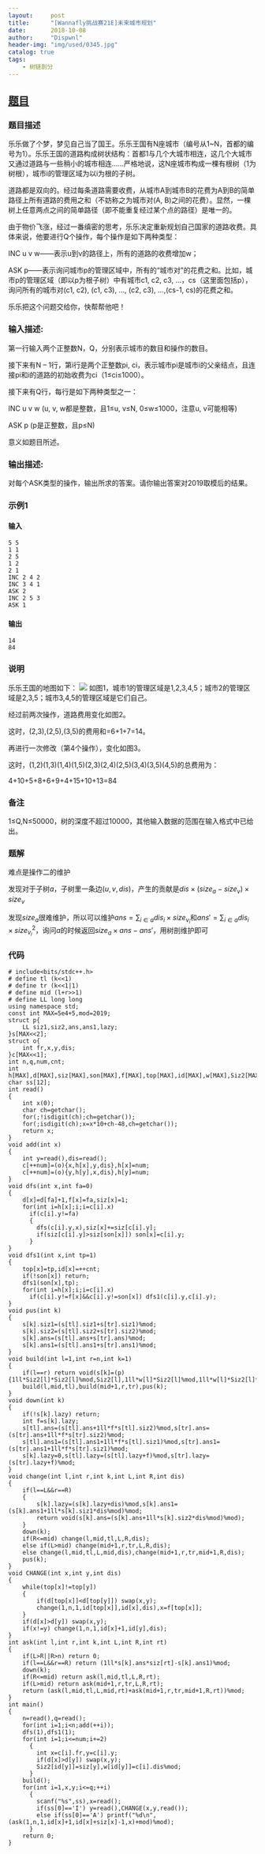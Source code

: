 ```yaml
---
layout:     post
title:      "[Wannafly挑战赛21E]未来城市规划"
date:       2018-10-08
author:     "Dispwnl"
header-img: "img/used/0345.jpg"
catalog: true
tags:
    - 树链剖分
---
```

## [题目](https://www.nowcoder.com/acm/contest/159/E)
### 题目描述 
乐乐做了个梦，梦见自己当了国王。乐乐王国有N座城市（编号从1~N，首都的编号为1）。乐乐王国的道路构成树状结构：首都1与几个大城市相连，这几个大城市又通过道路与一些稍小的城市相连……严格地说，这N座城市构成一棵有根树（1为树根），城市i的管理区域为以i为根的子树。

道路都是双向的。经过每条道路需要收费，从城市A到城市B的花费为A到B的简单路径上所有道路的费用之和（不妨称之为城市对(A, B)之间的花费）。显然，一棵树上任意两点之间的简单路径（即不能重复经过某个点的路径）是唯一的。

由于物价飞涨，经过一番缜密的思考，乐乐决定重新规划自己国家的道路收费。具体来说，他要进行Q个操作，每个操作是如下两种类型：

INC u v w——表示u到v的路径上，所有的道路的收费增加w；

ASK p——表示询问城市p的管理区域中，所有的“城市对”的花费之和。比如，城市p的管理区域（即以p为根子树）中有城市c1, c2, c3, …，cs（这里面包括p），询问所有的城市对(c1, c2), (c1, c3), …, (c2, c3), …,(cs-1, cs)的花费之和。

乐乐把这个问题交给你，快帮帮他吧！

### 输入描述:
第一行输入两个正整数N，Q，分别表示城市的数目和操作的数目。

接下来有N – 1行，第i行是两个正整数pi, ci，表示城市pi是城市i的父亲结点，且连接pi和i的道路的初始收费为ci（1≤ci≤1000）。

接下来有Q行，每行是如下两种类型之一：

INC u v w (u, v, w都是整数，且1≤u, v≤N, 0≤w≤1000，注意u, v可能相等)

ASK p   (p是正整数，且p≤N)

意义如题目所述。

### 输出描述:
对每个ASK类型的操作，输出所求的答案。请你输出答案对2019取模后的结果。

### 示例1
#### 输入
```
5 5
1 1
2 5
1 2
2 1
INC 2 4 2
INC 3 4 1
ASK 2
INC 2 5 3
ASK 1
```
#### 输出
```
14
84
```
### 说明
乐乐王国的地图如下：
![](https://uploadfiles.nowcoder.com/images/20180803/305537_1533265178577_7D9599C87C8FE52E82F3EDD0C5C1C1C3)
如图1，城市1的管理区域是1,2,3,4,5；城市2的管理区域是2,3,5；城市3,4,5的管理区域是它们自己。

经过前两次操作，道路费用变化如图2。

这时，(2,3),(2,5),(3,5)的费用和=6+1+7=14。

再进行一次修改（第4个操作），变化如图3。

这时，(1,2)(1,3)(1,4)(1,5)(2,3)(2,4)(2,5)(3,4)(3,5)(4,5)的总费用为：

4+10+5+8+6+9+4+15+10+13=84

### 备注
1≤Q,N≤50000，树的深度不超过10000，其他输入数据的范围在输入格式中已给出。

### 题解
难点是操作二的维护

发现对于子树$a$，子树里一条边$(u,v,dis)$，产生的贡献是$dis\times(size_a-size_v)\times size_v$

发现$size_a$很难维护，所以可以维护$ans=\sum_{i\in a}dis_i\times size_{v_i}$和$ans'=\sum_{i\in a}dis_i\times size_{v_i}^2$，询问$a$的时候返回$size_a\times ans-ans'$，用树剖维护即可

### 代码
```
# include<bits/stdc++.h>
# define tl (k<<1)
# define tr (k<<1|1)
# define mid (l+r>>1)
# define LL long long
using namespace std;
const int MAX=5e4+5,mod=2019;
struct p{
	LL siz1,siz2,ans,ans1,lazy;
}s[MAX<<2];
struct o{
	int fr,x,y,dis;
}c[MAX<<1];
int n,q,num,cnt;
int h[MAX],d[MAX],siz[MAX],son[MAX],f[MAX],top[MAX],id[MAX],w[MAX],Siz2[MAX];
char ss[12];
int read()
{
	int x(0);
	char ch=getchar();
	for(;!isdigit(ch);ch=getchar());
	for(;isdigit(ch);x=x*10+ch-48,ch=getchar());
	return x;
}
void add(int x)
{
	int y=read(),dis=read();
	c[++num]=(o){x,h[x],y,dis},h[x]=num;
	c[++num]=(o){y,h[y],x,dis},h[y]=num;
}
void dfs(int x,int fa=0)
{
	d[x]=d[fa]+1,f[x]=fa,siz[x]=1;
	for(int i=h[x];i;i=c[i].x)
	  if(c[i].y!=fa)
	  {
	  	dfs(c[i].y,x),siz[x]+=siz[c[i].y];
	  	if(siz[c[i].y]>siz[son[x]]) son[x]=c[i].y;
	  }
}
void dfs1(int x,int tp=1)
{
	top[x]=tp,id[x]=++cnt;
	if(!son[x]) return;
	dfs1(son[x],tp);
	for(int i=h[x];i;i=c[i].x)
	  if(c[i].y!=f[x]&&c[i].y!=son[x]) dfs1(c[i].y,c[i].y);
}
void pus(int k)
{
	s[k].siz1=(s[tl].siz1+s[tr].siz1)%mod;
	s[k].siz2=(s[tl].siz2+s[tr].siz2)%mod;
	s[k].ans=(s[tl].ans+s[tr].ans)%mod;
	s[k].ans1=(s[tl].ans1+s[tr].ans1)%mod;
}
void build(int l=1,int r=n,int k=1)
{
	if(l==r) return void(s[k]=(p){1ll*Siz2[l]*Siz2[l]%mod,Siz2[l],1ll*w[l]*Siz2[l]%mod,1ll*w[l]*Siz2[l]*Siz2[l]%mod});
	build(l,mid,tl),build(mid+1,r,tr),pus(k);
}
void down(int k)
{
	if(!s[k].lazy) return;
	int f=s[k].lazy;
	s[tl].ans=(s[tl].ans+1ll*f*s[tl].siz2)%mod,s[tr].ans=(s[tr].ans+1ll*f*s[tr].siz2)%mod;
	s[tl].ans1=(s[tl].ans1+1ll*f*s[tl].siz1)%mod,s[tr].ans1=(s[tr].ans1+1ll*f*s[tr].siz1)%mod;
	s[k].lazy=0,s[tl].lazy=(s[tl].lazy+f)%mod,s[tr].lazy=(s[tr].lazy+f)%mod;
}
void change(int l,int r,int k,int L,int R,int dis)
{
	if(l==L&&r==R)
	{
		s[k].lazy=(s[k].lazy+dis)%mod,s[k].ans1=(s[k].ans1+1ll*s[k].siz1*dis%mod)%mod;
		return void(s[k].ans=(s[k].ans+1ll*s[k].siz2*dis%mod)%mod);
	}
	down(k);
	if(R<=mid) change(l,mid,tl,L,R,dis);
	else if(L>mid) change(mid+1,r,tr,L,R,dis);
	else change(l,mid,tl,L,mid,dis),change(mid+1,r,tr,mid+1,R,dis);
	pus(k);
}
void CHANGE(int x,int y,int dis)
{
	while(top[x]!=top[y])
	{
		if(d[top[x]]<d[top[y]]) swap(x,y);
		change(1,n,1,id[top[x]],id[x],dis),x=f[top[x]];
	}
	if(d[x]>d[y]) swap(x,y);
	if(x!=y) change(1,n,1,id[x]+1,id[y],dis);
}
int ask(int l,int r,int k,int L,int R,int rt)
{
	if(L>R||R>n) return 0;
	if(l==L&&r==R) return (1ll*s[k].ans*siz[rt]-s[k].ans1)%mod;
	down(k);
	if(R<=mid) return ask(l,mid,tl,L,R,rt);
	if(L>mid) return ask(mid+1,r,tr,L,R,rt);
	return (ask(l,mid,tl,L,mid,rt)+ask(mid+1,r,tr,mid+1,R,rt))%mod;
}
int main()
{
	n=read(),q=read();
	for(int i=1;i<n;add(++i));
	dfs(1),dfs1(1);
	for(int i=1;i<=num;i+=2)
	  {
	  	int x=c[i].fr,y=c[i].y;
	  	if(d[x]>d[y]) swap(x,y);
		Siz2[id[y]]=siz[y],w[id[y]]=c[i].dis%mod;
	  }
	build();
	for(int i=1,x,y;i<=q;++i)
	  {
	  	scanf("%s",ss),x=read();
	  	if(ss[0]=='I') y=read(),CHANGE(x,y,read());
	  	else if(ss[0]=='A') printf("%d\n",(ask(1,n,1,id[x]+1,id[x]+siz[x]-1,x)+mod)%mod);
	  }
	return 0;
}
```
